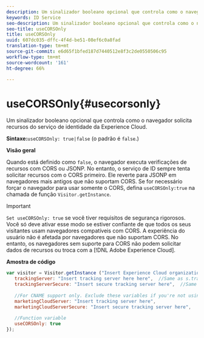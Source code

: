 ```yaml
---
description: Um sinalizador booleano opcional que controla como o navegador solicita recursos do serviço de identidade da Experience Cloud.
keywords: ID Service
seo-description: Um sinalizador booleano opcional que controla como o navegador solicita recursos do serviço de identidade da Experience Cloud.
seo-title: useCORSOnly
title: useCORSOnly
uuid: 607dc035-dffc-4f4d-be51-08ef6c0a8fad
translation-type: tm+mt
source-git-commit: e6d65f1bfed187d7440512e8f3c2de0550506c95
workflow-type: tm+mt
source-wordcount: '161'
ht-degree: 66%

---
```



# useCORSOnly{#usecorsonly}

Um sinalizador booleano opcional que controla como o navegador solicita recursos do serviço de identidade da Experience Cloud.

**Sintaxe:**`useCORSOnly: true|false` (o padrão é `false`.)

**Visão geral**

Quando está definido como `false`, o navegador executa verificações de recursos com CORS ou JSONP. No entanto, o serviço de ID sempre tenta solicitar recursos com o CORS primeiro. Ele reverte para JSONP em navegadores mais antigos que não suportam CORS. Se for necessário forçar o navegador para usar somente o CORS, defina `useCORSOnly:true` na chamada de função `Visitor.getInstance`.

>[!IMPORTANT]
>
>`Set useCORSOnly: true` se você tiver requisitos de segurança rigorosos. Você só deve ativar esse modo se estiver confiante de que todos os seus visitantes usam navegadores compatíveis com CORS. A experiência do usuário não é afetada por navegadores que não suportam CORS. No entanto, os navegadores sem suporte para CORS não podem solicitar dados de recursos ou troca com a [!DNL Adobe Experience Cloud].

**Amostra de código**

```js
var visitor = Visitor.getInstance ("Insert Experience Cloud organization ID here",{ 
   trackingServer: "Insert tracking server here here",  //Same as s.trackingServer 
   trackingServerSecure: "Insert secure tracking server here",  //Same as s.trackingServerSecure 
 
   //For CNAME support only. Exclude these variables if you're not using CNAME 
   marketingCloudServer: "Insert tracking server here", 
   marketingCloudServerSecure: "Insert secure tracking server here", 
 
   //Function variable 
   useCORSOnly: true 
});
```

